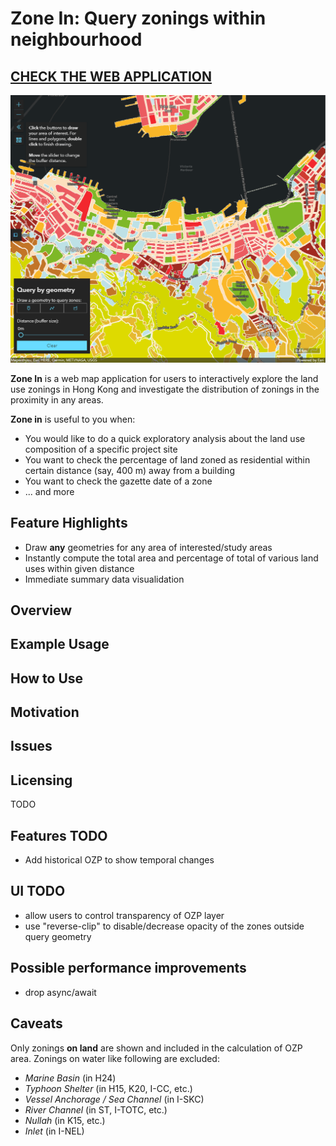 # Zone In: Query zonings within neighbourhood

## [CHECK THE WEB APPLICATION](https://khwong12.github.io/OZP_buffer_stat/)

![](fig/overview.png)

**Zone In** is a web map application for users to interactively explore the land use zonings in Hong Kong and investigate the distribution of zonings in the proximity in any areas.

**Zone in** is useful to you when:

- You would like to do a quick exploratory analysis about the land use composition of a specific project site
- You want to check the percentage of land zoned as residential within certain distance (say, 400 m) away from a building
- You want to check the gazette date of a zone
- ... and more

## Feature Highlights

- Draw **any** geometries for any area of interested/study areas
- Instantly compute the total area and percentage of total of various land uses within given distance
- Immediate summary data visualidation

## Overview

## Example Usage

## How to Use

## Motivation

## Issues

## Licensing

TODO

## Features TODO

- Add historical OZP to show temporal changes

## UI TODO

- allow users to control transparency of OZP layer
- use "reverse-clip" to disable/decrease opacity of the zones outside query geometry


## Possible performance improvements

- drop async/await

## Caveats

Only zonings **on land** are shown and included in the calculation of OZP area. Zonings on water like following are excluded:

- *Marine Basin* (in H24)
- *Typhoon Shelter* (in H15, K20, I-CC, etc.)
- *Vessel Anchorage / Sea Channel* (in I-SKC)
- *River Channel* (in ST, I-TOTC, etc.)
- *Nullah* (in K15, etc.)
- *Inlet* (in I-NEL)
